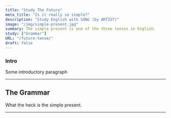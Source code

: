```yaml
---
title: "Study The Future"
meta_title: "Is it really so simple?"
description: "Study English with SONG (by ARTIST)"
image: "/img/simple-present.jpg"
summary: The simple present is one of the three tenses in English.
study: ["Grammar"]
URL: "/future-tense/"
draft: false
---
```


### Intro 

Some introductory paragraph 

<hr>

## The Grammar

What the heck is the simple present. 

<hr>
